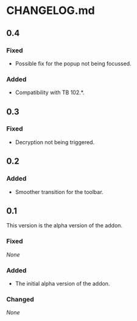 # CHANGELOG.md

## 0.4

### Fixed

-   Possible fix for the popup not being focussed.

### Added

-   Compatibility with TB 102.\*.

## 0.3

### Fixed

-   Decryption not being triggered.

## 0.2

### Added

-   Smoother transition for the toolbar.

## 0.1

This version is the alpha version of the addon.

### Fixed

_None_

### Added

-   The initial alpha version of the addon.

### Changed

_None_
